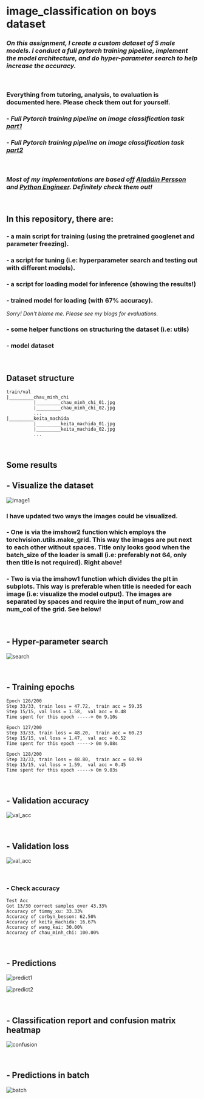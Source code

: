 # image_classification on boys dataset

### _On this assignment, I create a custom dataset of 5 male models. I conduct a full pytorch training pipeline, implement the model architecture, and do hyper-parameter search to help increase the accuracy._

&nbsp;

### Everything from tutoring, analysis, to evaluation is documented here. Please check them out for yourself.

### - _Full Pytorch training pipeline on image classification task [ part1 ]_

### - _Full Pytorch training pipeline on image classification task [ part2 ]_

&nbsp;

### _Most of my implementations are based off [Aladdin Persson] and [Python Engineer]. Definitely check them out!_

&nbsp;

## In this repository, there are:

### - a main script for training (using the pretrained googlenet and parameter freezing).

### - a script for tuning (i.e: hyperparameter search and testing out with different models).

### - a script for loading model for inference (showing the results!)

### - trained model for loading (with 67% accuracy).

_Sorry! Don't blame me. Please see my blogs for evaluations._

### - some helper functions on structuring the dataset (i.e: utils)

### - model dataset

&nbsp;

## Dataset structure

    train/val
    |_________chau_minh_chi
              |_________chau_minh_chi_01.jpg
              |_________chau_minh_chi_02.jpg
              ...
    |_________keita_machida
              |_________keita_machida_01.jpg
              |_________keita_machida_02.jpg
              ...

&nbsp;

## Some results

## - **Visualize the dataset**

![image1](images/visualize.PNG)

### I have updated two ways the images could be visualized.

### - One is via the imshow2 function which employs the torchvision.utils.make_grid. This way the images are put next to each other without spaces. Title only looks good when the batch_size of the loader is small (i.e: preferably not 64, only then title is not required). Right above!

### - Two is via the imshow1 function which divides the plt in subplots. This way is preferable when title is needed for each image (i.e: visualize the model output). The images are separated by spaces and require the input of num_row and num_col of the grid. See below!

&nbsp;

## - **Hyper-parameter search**

![search](images/search.PNG)

&nbsp;

## - **Training epochs**

    Epoch 126/200
    Step 33/33, train loss = 47.72,  train acc = 59.35
    Step 15/15, val loss = 1.58,  val acc = 0.48
    Time spent for this epoch -----> 0m 9.10s

    Epoch 127/200
    Step 33/33, train loss = 48.20,  train acc = 60.23
    Step 15/15, val loss = 1.47,  val acc = 0.52
    Time spent for this epoch -----> 0m 9.08s

    Epoch 128/200
    Step 33/33, train loss = 48.80,  train acc = 60.99
    Step 15/15, val loss = 1.59,  val acc = 0.45
    Time spent for this epoch -----> 0m 9.03s

&nbsp;

## - **Validation accuracy**

![val_acc](images/acc.PNG)

&nbsp;

## - **Validation loss**

![val_acc](images/loss.PNG)

&nbsp;

### - **Check accuracy**

    Test Acc
    Got 13/30 correct samples over 43.33%
    Accuracy of timmy_xu: 33.33%
    Accuracy of corbyn_besson: 62.50%
    Accuracy of keita_machida: 16.67%
    Accuracy of wang_kai: 30.00%
    Accuracy of chau_minh_chi: 100.00%

&nbsp;

## - **Predictions**

![predict1](images/predict1.PNG)

![predict2](images/pred2.PNG)

&nbsp;

## - **Classification report and confusion matrix heatmap**

![confusion](images/confusion.PNG)

&nbsp;

## - **Predictions in batch**

![batch](images/update.JPG)

[part1]: https://blogbybao.wordpress.com/2022/02/13/full-pytorch-training-pipeline-on-image-classification-task/
[part2]: https://blogbybao.wordpress.com/2022/02/14/full-pytorch-training-pipeline-on-image-classification-task-part2/
[aladdin persson]: https://www.youtube.com/playlist?list=PLhhyoLH6IjfxeoooqP9rhU3HJIAVAJ3Vz
[python engineer]: https://www.youtube.com/playlist?list=PLqnslRFeH2UrcDBWF5mfPGpqQDSta6VK4
